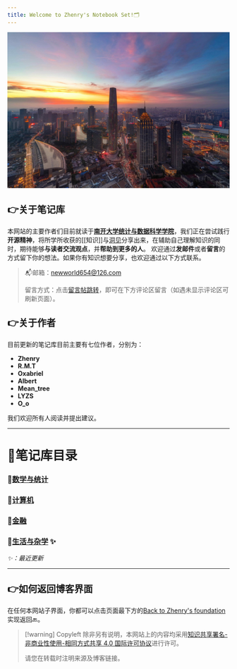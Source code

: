 ```yaml
---
title: Welcome to Zhenry's Notebook Set!🗂️
---
```

 [![天津之眼的洞见](tianjin.jpg)](Zhenry的笔记/Insight-集合/) 
## 👉关于笔记库
本网站的主要作者们目前就读于[**南开大学统计与数据科学学院**](https://stat.nankai.edu.cn/)，我们正在尝试践行**开源精神**，将所学所收获的[[知识]]与[洞见](Zhenry的笔记\Insight-集合)分享出来，在辅助自己理解知识的同时，期待能够**与读者交流观点**，并**帮助到更多的人**。
欢迎通过**发邮件**或者**留言**的方式留下你的想法。如果你有知识想要分享，也欢迎通过以下方式联系。

>📬邮箱：newworld654@126.com
>
>留言方式：点击[留言帖跳转](https://zhanghenry.site/2024/08/19/%E6%AC%A2%E8%BF%8E%E7%95%99%E8%A8%80/)，即可在下方评论区留言（如遇未显示评论区可刷新页面）。

## 👉关于作者
目前更新的笔记库目前主要有七位作者，分别为：
* **Zhenry**
* **R.M.T**
* **Oxabriel**
* **Albert**
* **Mean_tree**
* **LYZS** 
* **O_o**

我们欢迎所有人阅读并提出建议。

---
# 🗽笔记库目录

### 📂[数学与统计](数学与统计index.md) 
 
### 📂[计算机](计算机index.md) 

### 📂[金融](金融index.md)

### 📂[生活与杂学](生活与杂学index.md) ✨

*✨：最近更新*

---
## 👉如何返回博客界面
在任何本网站子界面，你都可以点击页面最下方的[Back to Zhenry's foundation](https://zhenrys.github.io)实现返回🔙。


>[!warning] Copyleft
>除非另有说明，本网站上的内容均采用[知识共享署名-非商业性使用-相同方式共享 4.0 国际许可协议](http://creativecommons.org/licenses/by-nc-sa/4.0/)进行许可。
>
>请您在转载时注明来源及博客链接。

